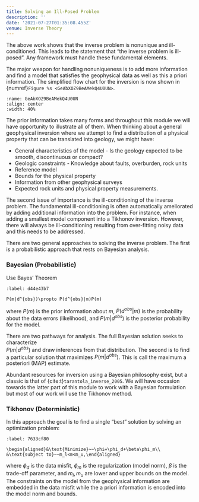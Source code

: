 ```yaml
---
title: Solving an Ill-Posed Problem
description: ''
date: '2021-07-27T01:35:08.455Z'
venue: Inverse Theory
---
```


The above work shows that the inverse problem is nonunique and ill-conditioned. This leads to the statement that “the inverse problem is ill-posed”. Any framework must handle these fundamental elements.

The major weapon for handling nonuniqueness is to add more information and find a model that satisfies the geophysical data as well as this a priori information. The simplified flow chart for the inversion is now shown in {numref}`Figure %s <GeAbXOZ9BeAMekQ4U0UN>`.

```{figure} images/VNMrkxzChhdveZyf6lmb-GeAbXOZ9BeAMekQ4U0UN-v2.png
:name: GeAbXOZ9BeAMekQ4U0UN
:align: center
:width: 40%
```

The prior information takes many forms and throughout this module we will have opportunity to illustrate all of them. When thinking about a general geophysical inversion where we attempt to find a distribution of a physical property that can be translated into geology, we might have:

- General characteristics of the model - Is the geology expected to be smooth, discontinuous or compact?
- Geologic constraints - Knowledge about faults, overburden, rock units
- Reference model
- Bounds for the physical property
- Information from other geophysical surveys
- Expected rock units and physical property measurements.

The second issue of importance is the ill-conditioning of the inverse problem. The fundamental ill-conditioning is often automatically ameliorated by adding additional information into the problem. For instance, when adding a smallest model component into a Tikhonov inversion. However, there will always be ill-conditioning resulting from over-fitting noisy data and this needs to be addressed.

There are two general approaches to solving the inverse problem. The first is a probabilistic approach that rests on Bayesian analysis.

### Bayesian (Probabilistic)

Use Bayes’ Theorem

```{math}
:label: d44e43b7

P(m|d^{obs})\propto P(d^{obs}|m)P(m)
```

where $P(m)$ is the prior information about $m$, $P(d^{obs}|m)$ is the probability about the data errors (likelihood), and $P(m|d^{obs})$ is the posterior probability for the model.

There are two pathways for analysis. The full Bayesian solution seeks to characterize \
$P(m|d^{obs})$ and draw inferences from that distribution. The second is to find a particular solution that maximizes $P(m|d^{obs})$. This is call the maximum a posteriori (MAP) estimate.

Abundant resources for inversion using a Bayesian philosophy exist, but a classic is that of {cite:t}`tarantola_inverse_2005`. We will have occasion towards the latter part of this module to work with a Bayesian formulation but most of our work will use the Tikhonov method.

### Tikhonov (Deterministic)

In this approach the goal is to find a single “best” solution by solving an optimization problem:

```{math}
:label: 7633cf80

\begin{aligned}&\text{Minimize}~~\phi=\phi_d+\beta\phi_m\\ &\text{subject to}~~m_l<m<m_u,\end{aligned}
```

where $\phi_d$ is the data misfit, $\phi_m$ is the regularization (model norm), $\beta$ is the trade-off parameter, and $m_l, m_u$ are lower and upper bounds on the model. The constraints on the model from the geophysical information are embedded in the data misfit while the a priori information is encoded into the model norm and bounds.
